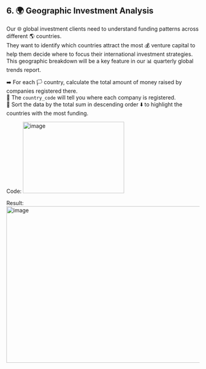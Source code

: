 ## 6. 🌍 Geographic Investment Analysis  
Our 🌐 global investment clients need to understand funding patterns across different 🌎 countries.  
They want to identify which countries attract the most 💰 venture capital to help them decide where to focus their international investment strategies.  
This geographic breakdown will be a key feature in our 📊 quarterly global trends report.  

➡️ For each 🏳️ country, calculate the total amount of money raised by companies registered there.  
📝 The `country_code` will tell you where each company is registered.  
📑 Sort the data by the total sum in descending order ⬇️ to highlight the countries with the most funding.  

Code: <img width="264" height="186" alt="image" src="https://github.com/user-attachments/assets/08f2b0da-c460-4904-8476-3313242a48d8" />

Result: <img width="683" height="408" alt="image" src="https://github.com/user-attachments/assets/fd2a8f6a-924d-4459-aad2-9e39be68fb0a" />
